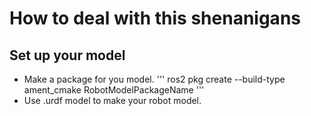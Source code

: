 # How to deal with this shenanigans

## Set up your model
- Make a package for you model.
'''
ros2 pkg create --build-type ament_cmake RobotModelPackageName
'''
- Use .urdf model to make your robot model.
